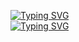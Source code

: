 [![Typing SVG](https://readme-typing-svg.demolab.com?font=Fira+Code&duration=1&pause=1000&color=158D23&repeat=false&random=false&width=300&height=38&lines=Vanessa+Elizabeth+Piccoli)](https://git.io/typing-svg) <br>
[![Typing SVG](https://readme-typing-svg.demolab.com?font=Fira+Code&duration=1&pause=1000&color=158D23&center=true&vCenter=true&repeat=false&random=false&width=300&height=38&lines=QA+analyst)](https://git.io/typing-svg)
